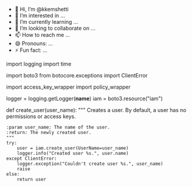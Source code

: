 - 👋 Hi, I’m @kkemshetti
- 👀 I’m interested in ...
- 🌱 I’m currently learning ...
- 💞️ I’m looking to collaborate on ...
- 📫 How to reach me ...
- 😄 Pronouns: ...
- ⚡ Fun fact: ...

<!---
kkemshetti/kkemshetti is a ✨ special ✨ repository because its `README.md` (this file) appears on your GitHub profile.
You can click the Preview link to take a look at your changes.
--->
import logging
import time

import boto3
from botocore.exceptions import ClientError

import access_key_wrapper
import policy_wrapper

logger = logging.getLogger(__name__)
iam = boto3.resource("iam")

def create_user(user_name):
    """
    Creates a user. By default, a user has no permissions or access keys.

    :param user_name: The name of the user.
    :return: The newly created user.
    """
    try:
        user = iam.create_user(UserName=user_name)
        logger.info("Created user %s.", user.name)
    except ClientError:
        logger.exception("Couldn't create user %s.", user_name)
        raise
    else:
        return user
